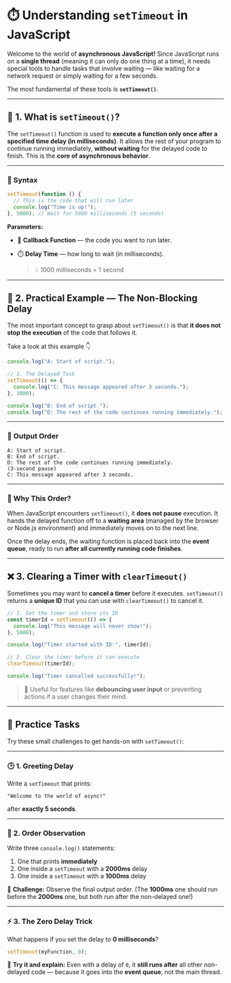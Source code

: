 # ⏱️ Understanding `setTimeout` in JavaScript

Welcome to the world of **asynchronous JavaScript!**
Since JavaScript runs on a **single thread** (meaning it can only do one thing at a time), it needs special tools to handle tasks that involve waiting — like waiting for a network request or simply waiting for a few seconds.

The most fundamental of these tools is **`setTimeout()`**.

---

## 🧩 1. What is `setTimeout()`?

The `setTimeout()` function is used to **execute a function only once after a specified time delay (in milliseconds)**.
It allows the rest of your program to continue running immediately, **without waiting** for the delayed code to finish.
This is the **core of asynchronous behavior**.

---

### 🧠 Syntax

```js
setTimeout(function () {
  // This is the code that will run later
  console.log("Time is up!");
}, 5000); // Wait for 5000 milliseconds (5 seconds)
```

**Parameters:**

- 🧩 **Callback Function** — the code you want to run later.
- ⏱️ **Delay Time** — how long to wait (in milliseconds).

  > 💡 1000 milliseconds = 1 second

---

## 🧪 2. Practical Example — The Non-Blocking Delay

The most important concept to grasp about `setTimeout()` is that **it does not stop the execution** of the code that follows it.

Take a look at this example 👇

```js
console.log("A: Start of script.");

// 1. The Delayed Task
setTimeout(() => {
  console.log("C: This message appeared after 3 seconds.");
}, 3000);

console.log("B: End of script.");
console.log("D: The rest of the code continues running immediately.");
```

---

### 🧾 Output Order

```
A: Start of script.
B: End of script.
D: The rest of the code continues running immediately.
(3-second pause)
C: This message appeared after 3 seconds.
```

---

### 🤔 Why This Order?

When JavaScript encounters `setTimeout()`, it **does not pause** execution.
It hands the delayed function off to a **waiting area** (managed by the browser or Node.js environment) and immediately moves on to the next line.

Once the delay ends, the waiting function is placed back into the **event queue**, ready to run **after all currently running code finishes**.

---

## ❌ 3. Clearing a Timer with `clearTimeout()`

Sometimes you may want to **cancel a timer** before it executes.
`setTimeout()` returns a **unique ID** that you can use with `clearTimeout()` to cancel it.

```js
// 1. Set the timer and store its ID
const timerId = setTimeout(() => {
  console.log("This message will never show!");
}, 5000);

console.log("Timer started with ID:", timerId);

// 2. Clear the timer before it can execute
clearTimeout(timerId);

console.log("Timer cancelled successfully!");
```

> 🧭 Useful for features like **debouncing user input** or preventing actions if a user changes their mind.

---

## 🚀 Practice Tasks

Try these small challenges to get hands-on with `setTimeout()`:

---

### 🕒 1. Greeting Delay

Write a `setTimeout` that prints:

```
"Welcome to the world of async!"
```

after **exactly 5 seconds**.

---

### 🔢 2. Order Observation

Write three `console.log()` statements:

1. One that prints **immediately**
2. One inside a `setTimeout` with a **2000ms** delay
3. One inside a `setTimeout` with a **1000ms** delay

🧩 **Challenge:** Observe the final output order.
(The **1000ms** one should run before the **2000ms** one, but both run after the non-delayed one!)

---

### ⚡ 3. The Zero Delay Trick

What happens if you set the delay to **0 milliseconds**?

```js
setTimeout(myFunction, 0);
```

💬 **Try it and explain:**
Even with a delay of `0`, it **still runs after** all other non-delayed code — because it goes into the **event queue**, not the main thread.
